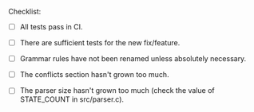 

Checklist:
- [ ] All tests pass in CI.
- [ ] There are sufficient tests for the new fix/feature.
- [ ] Grammar rules have not been renamed unless absolutely necessary.
- [ ] The conflicts section hasn't grown too much.
- [ ] The parser size hasn't grown too much (check the value of STATE_COUNT in src/parser.c).
      
